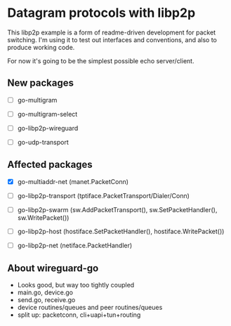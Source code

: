 # Datagram protocols with libp2p

This libp2p example is a form of readme-driven development for packet switching.
I'm using it to test out interfaces and conventions, and also to produce working code.

For now it's going to be the simplest possible echo server/client.

## New packages

- [ ] go-multigram
- [ ] go-multigram-select
- [ ] go-libp2p-wireguard
- [ ] go-udp-transport


## Affected packages

- [x] go-multiaddr-net  (manet.PacketConn)
- [ ] go-libp2p-transport  (tptiface.PacketTransport/Dialer/Conn)
- [ ] go-libp2p-swarm  (sw.AddPacketTransport(), sw.SetPacketHandler(), sw.WritePacket())
- [ ] go-libp2p-host  (hostiface.SetPacketHandler(), hostiface.WritePacket())
- [ ] go-libp2p-net  (netiface.PacketHandler)


## About wireguard-go

- Looks good, but way too tightly coupled
- main.go, device.go
- send.go, receive.go
- device routines/queues and peer routines/queues
- split up: packetconn, cli+uapi+tun+routing
